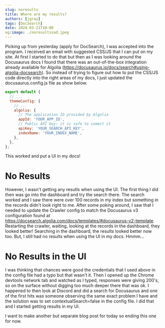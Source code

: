 ```yaml
---
slug: noresults
title: Where are my results?
authors: [jgray]
tags: [DocSearch]
date: 2024-03-21T10:00
og:image: ./noresultssad.jpeg
---
```


Picking up from yesterday (apply for DocSearch), I was accepted into the program. I received an email with suggested CSS/JS that I can put on my site. At first I started to do that but then as I was looking around the Docusaurus docs I found that there was an out-of-the-box integration already available for Algolia (https://docusaurus.io/docs/search#using-algolia-docsearch). So instead of trying to figure out how to put the CSS/JS code directly into the right areas of my docs, I just updated the docusaurus.config.js file as show below.

<!--truncate-->

```js title=""
export default {
  // ...
  themeConfig: {
    // ...
    algolia: {
      // The application ID provided by Algolia
      appId: 'YOUR_APP_ID',
      // Public API key: it is safe to commit it
      apiKey: 'YOUR_SEARCH_API_KEY',
      indexName: 'YOUR_INDEX_NAME',
    },
  },
};
```

This worked and put a UI in my docs!

# No Results

However, I wasn't getting any resutls when using the UI. The first thing I did then was go into the dashboard and try the search there. The search worked and I saw there were over 100 records in my index but something in the records didn't look right to me. After some poking around, I saw that I needed to update the Crawler config to match the Docusaurus v3 configuration found at https://docsearch.algolia.com/docs/templates/#docusaurus-v2-template. Restarting the crawler, waiting, looking at the records in the dashboard, they looked better! Searching in the dashboard, the results looked better now too. But, I still had no results when using the UI in my docs. Hmmm...

# No Results in the UI

I was thinking that chances were good the credentials that I used above in the config file had a typo but that wasn't it. Then I opened up the Chrome devtools network tab and watched as I typed, responses were giving 200's, so on the surface without digging too much deeper there that was ok. I happened to then look at Discord and did a search for Docusaurus and one of the first hits was someone observing the same exact problem I have and the solution was to set contextualSearch=false in the config file. I did that and I started getting results in my UI.

I want to make another but separate blog post for today so ending this one for now.